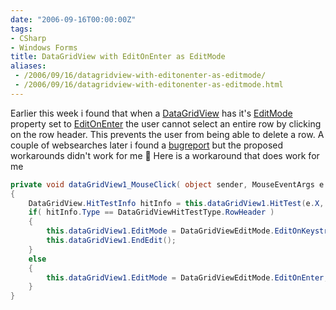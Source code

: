 ```yaml
---
date: "2006-09-16T00:00:00Z"
tags:
- CSharp
- Windows Forms
title: DataGridView with EditOnEnter as EditMode
aliases:
 - /2006/09/16/datagridview-with-editonenter-as-editmode/
 - /2006/09/16/datagridview-with-editonenter-as-editmode.html
---
```

Earlier this week i found that when a [DataGridView](http://msdn2.microsoft.com/en-us/library/system.windows.forms.datagridview.aspx) has it's [EditMode](http://msdn2.microsoft.com/en-us/library/system.windows.forms.datagridview.editmode.aspx) property set to [EditOnEnter](http://msdn2.microsoft.com/en-us/library/system.windows.forms.datagridvieweditmode.aspx) the user cannot select an entire row by clicking on the row header. This prevents the user from being able to delete a row. A couple of websearches later i found a [bugreport](http://connect.microsoft.com/VisualStudio/feedback/ViewFeedback.aspx?FeedbackID=98504) but the proposed workarounds didn't work for me 🙁 Here is a workaround that does work for me

```csharp
private void dataGridView1_MouseClick( object sender, MouseEventArgs e ) 
{
	DataGridView.HitTestInfo hitInfo = this.dataGridView1.HitTest(e.X, e.Y);
	if( hitInfo.Type == DataGridViewHitTestType.RowHeader ) 
	{
		this.dataGridView1.EditMode = DataGridViewEditMode.EditOnKeystrokeOrF2;
		this.dataGridView1.EndEdit();
	}
	else
	{
		this.dataGridView1.EditMode = DataGridViewEditMode.EditOnEnter;
	}
}
```
